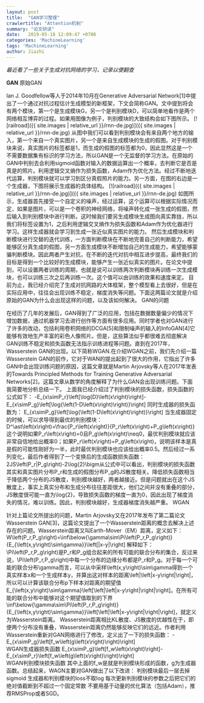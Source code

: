 ```yaml
---
layout: post
title:  "GAN学习整理"
crawlertitle: "Attention机制"
summary: "论文研读"
date:   2019-05-18 12:09:47 +0700
categories: 'MachineLearning'
tags: 'MachineLearning'
author: Jiazhi
---
```

*最近看了一些关于生成对抗网络的学习，记录以便翻查*

**GAN**
原始GAN

Ian J. Goodfellow等人于2014年10月在Generative Adversarial Network[1]中提出了一个通过对抗过程估计生成模型的新框架，下文会简称GAN。文中提到将会有两个模块，第一个是生成模块G，另一个是判别模块D，可以简单地看作是两个网络相互博弈的过程。如果用图像为例子，判别模块的大致结构会如下图所示。
 [![railroad]({{ site.images | relative_url }}/rnn-de.jpg)]({{ site.images | relative_url }}/rnn-de.jpg)
从图中我们可以看到判别模块会有来自两个地方的输入，第一个来自一个真实图片，另一个是来自生成模块的生成的假图。对于判别模块来说，真实图片的标签都是1，而生成的假图的标签都为0，因此显然这是一个不需要数据集有标识的学习方法，所以GAN是一个无监督的学习方法。在原始的GAN中判别去会利用sigmoid函数对输入的数据运算出一个概率，去判断它是否是真是的照片。利用逻辑交叉熵作为损失函数，Adam作为优化方法。经过不断地迭代运算，判别模块就可以学习到区分真假照片的能力。另一方面，在图的右边是一个生成器，下图将展示生成器的具体结构。
 [![railroad]({{ site.images | relative_url }}/rnn-de.jpg)]({{ site.images | relative_url }}/rnn-de.jpg)
如图所示，生成器首先接受一个自定义的噪声，经过运算，这个运算可以根据实际情况而定，如果是图片，可以是一个卷积的神经网络，将噪声转化成一张生成的假图，然后输入到判别模块中进行判断。这时候我们要另生成模块生成图向真实靠拢，所以我们将标签设置为1，之后利用逻辑交叉熵作为损失函数和Adam作为优化器进行学习。这样生成器就会学习到生成一张近似真实图片的能力。
然后生成模块和判断模块进行交替的迭代训练，一方面判断模块在不断地完善自己的判断能力，希望能够区分真生成的假图，另一方面生成模块不断增加自己的生成能力，希望能够蒙骗判断模块。因此两者产生对抗，在不断的迭代对抗中相互进步提高，最终我们的目标是得到一个比较好的生成模块，能够产生一张近似真实的图片。在论文中提到，可以设置两者训练的周期，也就是说可以训练两次判断模块再训练一次生成模块，也可以训练三次之后再训练一次。这个值可以由训练的效果和速度来定。
目前为止，我已经介绍完了生成对抗网路的大体框架，整个模型看上去很好，但是在实际应用中，往往会出现训练不稳定，梯度消失等问题。下面这两篇论文就是介绍原始的GAN为什么会出现这样的问题，以及该如何解决。 
GAN的问题

在经历了几年的发展后，GAN得到了广泛的应用，包括在数据数量偏少的情况下增加数据，通过机器学习去进行创作等方面有很多应用。同时学者也对GAN进行了许多的改动，包括利用卷积网络的DCGA[5]和限制噪声的输入的InfoGAN[4]它能够有效地生产丰富的彩色人像照片。但是，这些算法似乎都很难去彻底解决GAN训练不稳定和损失函数无法指示训练进程等问题。直到在2017年，Wasserstein GAN的出现。以下简称WGAN.在介绍WGAN之前，我们先介绍一篇Wasserstein GAN的前作，它对于WAN的提出起到了很大的作用，它指出了许多GAN中会出现训练问题的原因，这篇文章就是Martin Arjovsky等人在2017年发表的Towards Principled Methods for Training Generative Adversarial Networks[2]。这篇文章从数学的角度解释了为什么GAN会出现训练问题。下面我简要地分析总结一下。
上面我已经介绍过了判别模块的损失函数，损失函数的公式如下：
-E_{x\simP_r}\left[\log{D}\left(x\right)\right]-E_{x\simP_g}\left[\log{\left(1-D\left(x\right)\right)}\right]
同时生成器的损失函数为：
E_{x\simP_g}\left[\log{\left(1-D\left(x\right)\right)}\right]
当生成器固定的时候，可以求导得到最优的判别模块：
D^\ast\left(x\right)=\frac{P_r\left(x\right)}{P_r\left(x\right)+P_g\left(x\right)}
这个说明如果P_r\left(x\right)=0且P_g\left(x\right)\neq0，最优判别模块就应该非常自信地给出概率0；如果P_r\left(x\right)=P_g\left(x\right)，说明该样本是真是假的可能性刚好为一半，此时最优判别模块也应该给出概率0.5。然后经过一系列变化，最后作者得到了一个变换后的生成函数损失函数：
2JS\left(P_r|P_g\right)-2\log{2}\bigm从公式中可以看出，判别模块的损失函数其实和真实图片分布P_r和生成的假图分布P_g的JS散度相关。降低损失函数相当于降低两个分布的JS散度，判别模块越好，两者越接近。但是问题就出在这个JS散度上，事实上真实分布和生成分布往往差距很大，他们之间并没有重叠的部分，JS散度很可能一直为\log{2}，导致损失函数的梯度一直为0，因此出现了梯度消失的情况，难以训练。因此，判别模块越好，生成器梯度消失越严重。 
WGAN

针对上篇论文所提出的问题，Martin Arjovsky又在2017年发布了第二篇论文Wasserstein GAN[3]，这篇论文提出了一个Wasserstein距离的概念去解决上述存在的问题。Wasserstein距离又叫Earth-Mover（EM）距离，定义如下：
W\left(P_r,P_g\right)=\inf\below{\gamma\sim\Pi\left(P_r,P_g\right)}{E_{\left(x,y\right)\sim\gamma}}\left[|x-y|\right]
解释如下：\Pi\left(P_r,P_g\right)是P_r和P_g组合起来的所有可能的联合分布的集合，反过来说，\Pi\left(P_r,P_g\right)中每一个分布的边缘分布都是P_r和P_g。对于每一个可能的联合分布\gamma而言，可以从中采样\left(x,y\right)\sim\gamma得到一个真实样本x和一个生成样本y，并算出这对样本的距离\left|\left|x-y\right|\right|，所以可以计算该联合分布p下样本对距离的期望值E_{\left(x,y\right)\sim\gamma}\left[\left|\left|x-y\right|\right|\right]。在所有可能的联合分布中能够对这个期望值取到的下界\inf\below{\gamma\sim\Pi\left(P_r,P_g\right)}{E_{\left(x,y\right)\sim\gamma}}\left[\left|\left|x-y\right|\right|\right]，就定义为Wasserstein距离。
Wasserstein距离相比KL散度、JS散度的优越性在于，即便两个分布没有重叠，Wasserstein距离仍然能够反映它们的远近。作者利用Wasserstein重新对GAN网络进行了修改，定义出了一下的损失函数：
-E_{x\simP_g}\left[f_w\left(g\left(x\right)\right)\right]                 
WGAN生成器损失函数
E_{x\simP_g}\left[f_w\left(x\right)\right]-E_{x\simP_r}\left[f_w\left(g\left(x\right)\right)\right]     
WGAN判别模块损失函数
其中上面的f_w是就是判别模块形成的函数，g为生成器函数。总结起来，WAGN主要对GAN做出了以下改进：
	判别模块最后一层去掉sigmoid
	生成器和判别模块的loss不取log
	每次更新判别模块的参数之后把它们的绝对值截断到不超过一个固定常数
  不要用基于动量的优化算法（包括Adam），推荐RMSProp或者SGD。

